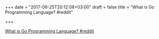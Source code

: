 +++
date = "2017-06-25T20:12:08+03:00"
draft = false
title = "What is Go Programming Language?  #reddit"

+++

<p><a href="https://t.co/kGP4CBM4nx">What is Go Programming Language?  #reddit</a></p>